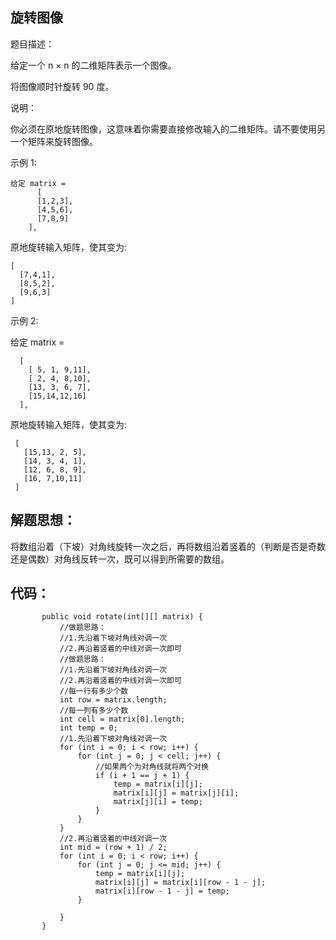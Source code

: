 ## 旋转图像
题目描述：

给定一个 n × n 的二维矩阵表示一个图像。

将图像顺时针旋转 90 度。

说明：

你必须在原地旋转图像，这意味着你需要直接修改输入的二维矩阵。请不要使用另一个矩阵来旋转图像。

示例 1:

    给定 matrix = 
          [
          [1,2,3],
          [4,5,6],
          [7,8,9]
        ],

原地旋转输入矩阵，使其变为:
    
    [
      [7,4,1],
      [8,5,2],
      [9,6,3]
    ]
    
示例 2:

给定 matrix =
  ```  
    [
      [ 5, 1, 9,11],
      [ 2, 4, 8,10],
      [13, 3, 6, 7],
      [15,14,12,16]
    ], 
```
原地旋转输入矩阵，使其变为:
   ```
    [
      [15,13, 2, 5],
      [14, 3, 4, 1],
      [12, 6, 8, 9],
      [16, 7,10,11]
    ]
```
## 解题思想：
 将数组沿着（下坡）对角线旋转一次之后，再将数组沿着竖着的（判断是否是奇数还是偶数）对角线反转一次，既可以得到所需要的数组。
 
 ## 代码：
 
           public void rotate(int[][] matrix) {
               //做题思路：
               //1.先沿着下坡对角线对调一次
               //2.再沿着竖着的中线对调一次即可
               //做题思路：
               //1.先沿着下坡对角线对调一次
               //2.再沿着竖着的中线对调一次即可
               //每一行有多少个数
               int row = matrix.length;
               //每一列有多少个数
               int cell = matrix[0].length;
               int temp = 0;
               //1.先沿着下坡对角线对调一次
               for (int i = 0; i < row; i++) {
                   for (int j = 0; j < cell; j++) {
                       //如果两个为对角线就将两个对换
                       if (i + 1 == j + 1) {
                           temp = matrix[i][j];
                           matrix[i][j] = matrix[j][i];
                           matrix[j][i] = temp;
                       }
                   }
               }
               //2.再沿着竖着的中线对调一次
               int mid = (row + 1) / 2;
               for (int i = 0; i < row; i++) {
                   for (int j = 0; j <= mid; j++) {
                       temp = matrix[i][j];
                       matrix[i][j] = matrix[i][row - 1 - j];
                       matrix[i][row - 1 - j] = temp;
                   }
       
               }
           }